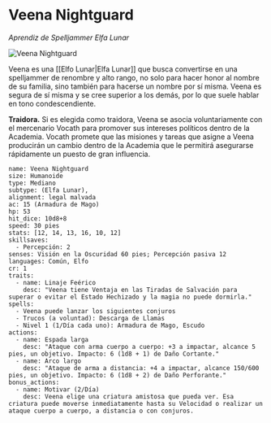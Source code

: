 # Veena Nightguard
*Aprendiz de Spelljammer Elfa Lunar*

![Veena Nightguard](https://th.bing.com/th/id/OIG.Ogtn.NygiLJS_mAzis5s?pid=ImgGn)

Veena es una [[Elfo Lunar|Elfa Lunar]] que busca convertirse en una spelljammer de renombre y alto rango, no solo para hacer honor al nombre de su familia, sino también para hacerse un nombre por sí misma. Veena es segura de sí misma y se cree superior a los demás, por lo que suele hablar en tono condescendiente.

**Traidora.** Si es elegida como traidora, Veena se asocia voluntariamente con el mercenario Vocath para promover sus intereses políticos dentro de la Academia. Vocath promete que las misiones y tareas que asigne a Veena producirán un cambio dentro de la Academia que le permitirá asegurarse rápidamente un puesto de gran influencia.


```statblock
name: Veena Nightguard
size: Humanoide
type: Mediano
subtype: (Elfa Lunar),
alignment: legal malvada
ac: 15 (Armadura de Mago)
hp: 53
hit_dice: 10d8+8
speed: 30 pies
stats: [12, 14, 13, 16, 10, 12]
skillsaves:
  - Percepción: 2
senses: Visión en la Oscuridad 60 pies; Percepción pasiva 12
languages: Común, Elfo
cr: 1
traits:
  - name: Linaje Feérico
    desc: "Veena tiene Ventaja en las Tiradas de Salvación para superar o evitar el Estado Hechizado y la magia no puede dormirla."
spells:
  - Veena puede lanzar los siguientes conjuros
  - Trucos (a voluntad): Descarga de Llamas
  - Nivel 1 (1/Día cada uno): Armadura de Mago, Escudo
actions:
  - name: Espada larga
    desc: "Ataque con arma cuerpo a cuerpo: +3 a impactar, alcance 5 pies, un objetivo. Impacto: 6 (1d8 + 1) de Daño Cortante."
  - name: Arco largo
    desc: "Ataque de arma a distancia: +4 a impactar, alcance 150/600 pies, un objetivo. Impacto: 6 (1d8 + 2) de Daño Perforante."
bonus_actions:
  - name: Motivar (2/Día)
    desc: Veena elige una criatura amistosa que pueda ver. Esa criatura puede moverse inmediatamente hasta su Velocidad o realizar un ataque cuerpo a cuerpo, a distancia o con conjuros.
```
